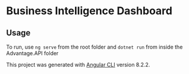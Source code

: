 # Business Intelligence Dashboard

## Usage

To run, use `ng serve` from the root folder and `dotnet run` from inside the Advantage.API folder

This project was generated with [Angular CLI](https://github.com/angular/angular-cli) version 8.2.2.
